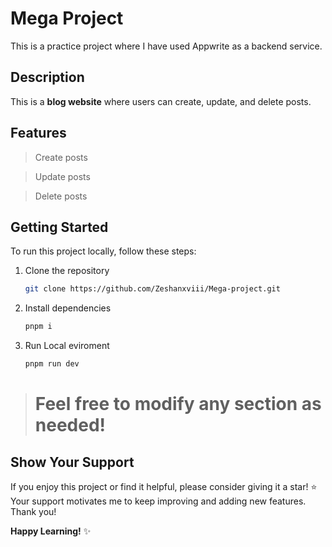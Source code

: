 # Mega Project

This is a practice project where I have used Appwrite as a backend service.

## Description

This is a **blog website** where users can create, update, and delete posts.

## Features

> Create posts

> Update posts

> Delete posts

## Getting Started

To run this project locally, follow these steps:

1. Clone the repository
   ```bash
   git clone https://github.com/Zeshanxviii/Mega-project.git
2. Install dependencies
    ```bash
    pnpm i
3. Run Local eviroment
    ```bash
    pnpm run dev

> # Feel free to modify any section as needed!

## Show Your Support

If you enjoy this project or find it helpful, please consider giving it a star! ⭐ Your support motivates me to keep improving and adding new features. Thank you!

**Happy Learning!** ✨